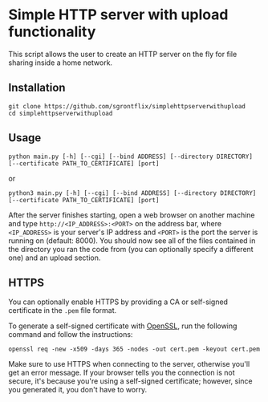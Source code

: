 # Simple HTTP server with upload functionality

This script allows the user to create an HTTP server on the fly for file sharing inside a home network.

## Installation

```
git clone https://github.com/sgrontflix/simplehttpserverwithupload
cd simplehttpserverwithupload
```

## Usage

`python main.py [-h] [--cgi] [--bind ADDRESS] [--directory DIRECTORY] [--certificate PATH_TO_CERTIFICATE] [port]`

or

`python3 main.py [-h] [--cgi] [--bind ADDRESS] [--directory DIRECTORY] [--certificate PATH_TO_CERTIFICATE] [port]`

After the server finishes starting, open a web browser on another machine and type `http://<IP_ADDRESS>:<PORT>` on the address bar, where `<IP_ADDRESS>` is your server's IP address and `<PORT>` is the port the server is running on (default: 8000). 
You should now see all of the files contained in the directory you ran the code from (you can optionally specify a different one) and an upload section.

## HTTPS

You can optionally enable HTTPS by providing a CA or self-signed certificate in the `.pem` file format.

To generate a self-signed certificate with [OpenSSL](https://www.openssl.org/), run the following command and follow the instructions:

`openssl req -new -x509 -days 365 -nodes -out cert.pem -keyout cert.pem`

Make sure to use HTTPS when connecting to the server, otherwise you'll get an error message. If your browser tells you the connection is not secure, it's because you're using a self-signed certificate; however, since you generated it, you don't have to worry.
